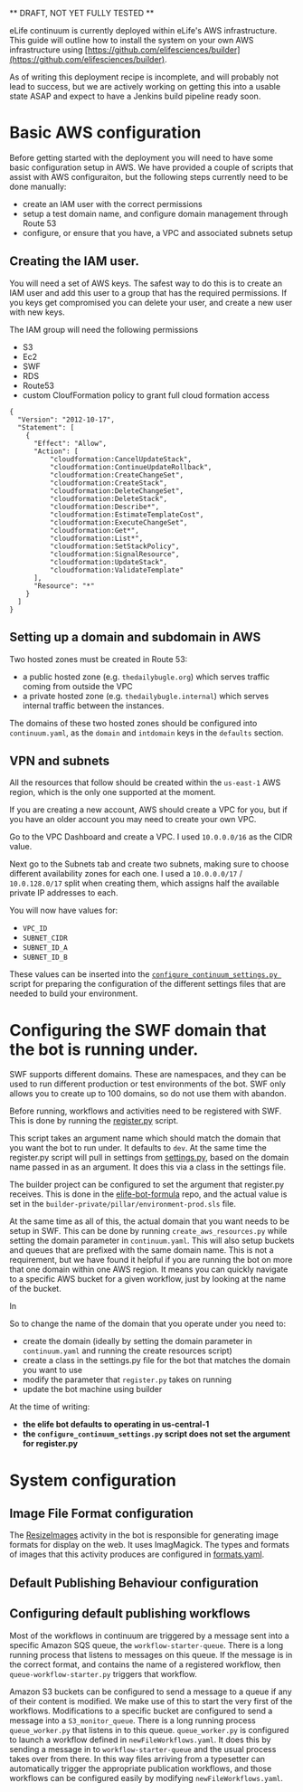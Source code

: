 ** DRAFT, NOT YET FULLY TESTED **

eLife continuum is currently deployed within eLife's AWS infrastructure. This guide will outline how to install the system on your own AWS infrastructure using  [https://github.com/elifesciences/builder](https://github.com/elifesciences/builder).

As of writing this deployment recipe is incomplete, and will probably not lead to success, but we are actively working on getting this into a usable state ASAP and expect to have a Jenkins build pipeline ready soon.

# Basic AWS configuration

Before getting started with the deployment you will need to have some basic configuration setup in AWS. We have provided a couple of scripts that assist with AWS configuraiton, but the following steps currently need to be done manually:

* create an IAM user with the correct permissions  
* setup a test domain name, and configure domain management through Route 53   
* configure, or ensure that you have, a VPC and associated subnets setup  

## Creating the IAM user.

You will need a set of AWS keys. The safest way to do this is to create an IAM user and add this user to a group that has the required permissions. If you keys get compromised you can delete your user, and create a new user with new keys.

The IAM group will need the following permissions

* S3
* Ec2
* SWF
* RDS
* Route53
* custom CloufFormation policy to grant full cloud formation access

```
{
  "Version": "2012-10-17",
  "Statement": [
    {
      "Effect": "Allow",
      "Action": [
          "cloudformation:CancelUpdateStack",
          "cloudformation:ContinueUpdateRollback",
          "cloudformation:CreateChangeSet",
          "cloudformation:CreateStack",
          "cloudformation:DeleteChangeSet",
          "cloudformation:DeleteStack",
          "cloudformation:Describe*",
          "cloudformation:EstimateTemplateCost",
          "cloudformation:ExecuteChangeSet",
          "cloudformation:Get*",
          "cloudformation:List*",
          "cloudformation:SetStackPolicy",
          "cloudformation:SignalResource",
          "cloudformation:UpdateStack",
          "cloudformation:ValidateTemplate"
      ],
      "Resource": "*"
    }
  ]
}
```

## Setting up a domain and subdomain in AWS

Two hosted zones must be created in Route 53:

- a public hosted zone (e.g. `thedailybugle.org`) which serves traffic coming from outside the VPC
- a private hosted zone (e.g. `thedailybugle.internal`) which serves internal traffic between the instances.

The domains of these two hosted zones should be configured into `continuum.yaml`, as the `domain` and `intdomain` keys in the `defaults` section.

## VPN and subnets

All the resources that follow should be created within the `us-east-1` AWS region, which is the only one supported at the moment.

If you are creating a new account, AWS should create a VPC for you, but if you have an older account you may need to create your own VPC.

Go to the VPC Dashboard and create a VPC. I used `10.0.0.0/16` as the CIDR value.

Next go to the Subnets tab and create two subnets, making sure to choose different availability zones for each one. I used a `10.0.0.0/17` / `10.0.128.0/17` split when creating them, which assigns half the available private IP addresses to each.

You will now have values for:

* `VPC_ID`
* `SUBNET_CIDR`
* `SUBNET_ID_A`
* `SUBNET_ID_B`

These values can be inserted into the [`configure_continuum_settings.py
`](https://github.com/elifesciences/elife-continuum-documentation/blob/master/elife-continuum-docs/configure_continuum_settings.py) script for preparing the configuration of the different settings files that are needed to build your environment.


# Configuring the SWF domain that the bot is running under.

SWF supports different domains. These are namespaces, and they can be used to run different production or test environments of the bot. SWF only allows you to create up to 100 domains, so do not use them with abandon.

Before running, workflows and activities need to be registered with SWF. This is done by running the [register.py](https://github.com/elifesciences/elife-bot/blob/develop/register.py) script.

This script takes an argument name which should match the domain that you want the bot to run under. It defaults to `dev`. At the same time the register.py script will pull in settings from [settings.py](https://github.com/elifesciences/elife-bot/blob/develop/settings-example.py), based on the domain name passed in as an argument. It does this via a class in the settings file.

The builder project can be configured to set the argument that register.py receives. This is done in the [elife-bot-formula](https://github.com/elifesciences/elife-bot-formula/blob/master/salt/elife-bot/init.sls#L228) repo, and the actual value is set in the `builder-private/pillar/environment-prod.sls` file.

At the same time as all of this, the actual domain that you want needs to be setup in SWF. This can be done by running `create_aws_resources.py` while setting the domain parameter in `continuum.yaml`. This will also setup buckets and queues that are prefixed with the same domain name. This is not a requirement, but we have found it helpful if you are running the bot on more that one domain within one AWS region. It means you can quickly navigate to a specific AWS bucket for a given workflow, just by looking at the name of the bucket.

In

So to change the name of the domain that you operate under you need to:

* create the domain (ideally by setting the domain parameter in `continuum.yaml` and running the create resources script)  
* create a class in the settings.py file for the bot that matches the domain you want to use  
* modify the parameter that `register.py` takes on running  
* update the bot machine using builder  

At the time of writing:

* **the elife bot defaults to operating in us-central-1**
* **the `configure_continuum_settings.py` script does not set the argument for register.py**

# System configuration

## Image File Format configuration

The [ResizeImages](https://github.com/elifesciences/elife-bot/blob/develop/activity/activity_ResizeImages.py) activity in the bot is responsible for generating image formats for display on the web. It uses ImagMagick. The types and formats of images that this activity produces are configured in [formats.yaml](https://github.com/elifesciences/elife-bot/blob/develop/formats.yaml). 


## Default Publishing Behaviour configuration

## Configuring default publishing workflows

Most of the workflows in continuum are triggered by a message sent into a specific Amazon SQS queue, the `workflow-starter-queue`. There is a long running process that listens to messages on this queue. If the message is in the correct format, and contains the name of a registered workflow, then `queue-workflow-starter.py` triggers that workflow.

Amazon S3 buckets can be configured to send a message to a queue if any of their content is modified. We make use of this to start the very first of the workflows. Modifications to a specific bucket are configured to send a message into a `S3_monitor_queue`. There is a long running process `queue_worker.py` that listens in to this queue. `queue_worker.py` is configured to launch a workflow defined in `newFileWorkflows.yaml`. It does this by sending a message in to `workflow-starter-queue` and the usual process takes over from there. In this way files arriving from a typesetter can automatically trigger the appropriate publication workflows, and those workflows can be configured easily by modifying `newFileWorkflows.yaml`.
